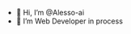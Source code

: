 - 👋 Hi, I’m @Alesso-ai
- 👀 I’m Web Developer in process


<!---
Alesso-ai/Alesso-ai is a ✨ special ✨ repository because its `README.md` (this file) appears on your GitHub profile.
You can click the Preview link to take a look at your changes.
--->
